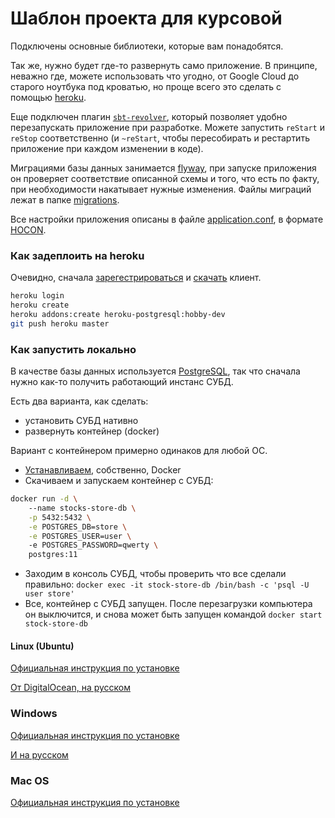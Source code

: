 # Шаблон проекта для курсовой

Подключены основные библиотеки, которые вам понадобятся. 

Так же, нужно будет где-то развернуть само приложение. В принципе, неважно где, можете использовать что угодно, от Google Cloud до старого ноутбука под кроватью, но проще всего это сделать с помощью [heroku](https://heroku.com).

Еще подключен плагин [`sbt-revolver`](https://github.com/spray/sbt-revolver), который позволяет удобно перезапускать приложение при разработке. Можете запустить `reStart` и `reStop` соответственно (и `~reStart`, чтобы пересобирать и рестартить приложение при каждом изменении в коде).

Миграциями базы данных занимается [flyway](https://flywaydb.org), при запуске приложения он проверяет соответствие описанной схемы и того, что есть по факту, при необходимости накатывает нужные изменения. Файлы миграций лежат в папке [migrations](src/main/resources/db/migration).
 
Все настройки приложения описаны в файле [application.conf](src/main/resources/application.conf), в формате [HOCON](https://github.com/lightbend/config/blob/master/HOCON.md).
  
### Как задеплоить на heroku
Очевидно, сначала [зарегестрироваться](https://heroku.com) и [скачать](https://devcenter.heroku.com/articles/heroku-cli#download-and-install) клиент.
 
 ```bash
heroku login 
heroku create
heroku addons:create heroku-postgresql:hobby-dev
git push heroku master
```

### Как запустить локально

В качестве базы данных используется [PostgreSQL](https://www.postgresql.org/), так что сначала нужно как-то получить работающий инстанс СУБД.

Есть два варианта, как сделать:
- установить СУБД нативно
- развернуть контейнер (docker)

Вариант с контейнером примерно одинаков для любой ОС. 

- [Устанавливаем](https://docs.docker.com/install), собственно, Docker 
- Скачиваем и запускаем контейнер с СУБД: 
```bash
docker run -d \ 
    --name stocks-store-db \
    -p 5432:5432 \
    -e POSTGRES_DB=store \
    -e POSTGRES_USER=user \ 
    -e POSTGRES_PASSWORD=qwerty \
    postgres:11
```
- Заходим в консоль СУБД, чтобы проверить что все сделали правильно: `docker exec -it stock-store-db /bin/bash -c 'psql -U user store'`
- Все, контейнер с СУБД запущен. После перезагрузки компьютера он выключится, и снова может быть запущен командой `docker start stock-store-db`

#### Linux (Ubuntu)
[Официальная инструкция по установке](https://www.postgresql.org/download/linux/ubuntu/)

[От DigitalOcean, на русском](https://www.digitalocean.com/community/tutorials/postgresql-ubuntu-16-04-ru)

### Windows
[Официальная инструкция по установке](https://www.postgresql.org/download/windows/)

[И на русском](https://postgrespro.ru/windows)

### Mac OS
[Официальная инструкция по установке](https://www.postgresql.org/download/macosx/) 